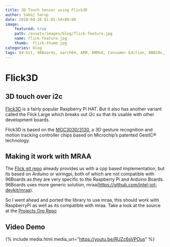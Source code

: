 ```yaml
---
title: 3D Touch Sensor using Flick3D
author: Sahaj Sarup
date: 2018-04-26 01:01:54+00:00
image:
    featured: true
    path: /assets/images/blog/flick-feature.jpg
    name: flick-feature.jpg
    thumb:  flick-thumb.jpg
categories: blog
tags: 64-bit, 96Boards, aarch64, ARM, ARMv8, Consumer Edition, DB820c, hiKey, MRAA, GPIO, I2C, UART, qt5
---
```


# Flick3D

## 3D touch over i2c

[Flick3D](https://uk.pi-supply.com/products/flick-large-standalone-3d-tracking-gesture-breakout) is a fairly popular Raspberry Pi HAT. But it also has another variant called the Flick Large which breaks out i2c so that its usable with other development boards.

Flick3D is based on the [MGC3030/3130](http://ww1.microchip.com/downloads/en/DeviceDoc/40001667E.pdf), a 3D gesture recognition and motion tracking controller chips based on Microchip’s patented GestIC® technology.

## Making it work with MRAA

The [Flick git repo](https://github.com/PiSupply/Flick) already provides us with a cpp based implementation, but its based on Arduino or wiringpi, both of which are not compatible with 96Boards as they are very specific to the Raspberry Pi and Arduino Boards. 96Boards uses more generic solution, mraa(https://github.com/intel-iot-devkit/mraa).

So I went ahead and ported the library to use mraa, this should work with RaspberryPi as well as its compatible with mraa. Take a look at the source at the [Projects Org Repo](https://github.com/96boards-projects/flick3d)

## Video Demo
{% include media.html media_url="https://youtu.be/RUZc6sVPOus" %}
